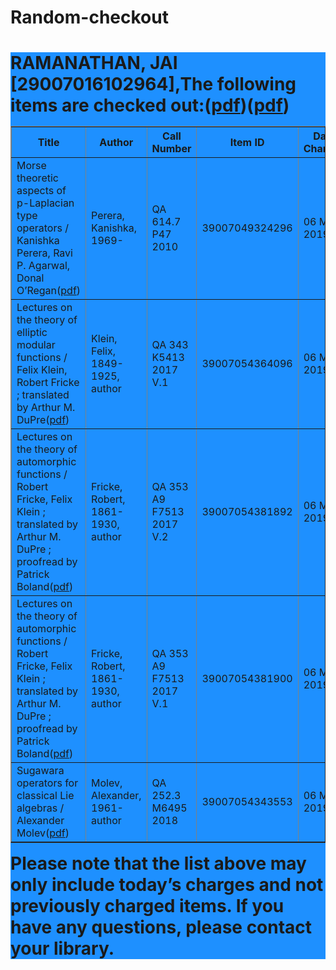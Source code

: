 # Random-checkout
<h1 style="background-color:DodgerBlue;">RAMANATHAN, JAI [29007016102964],The following items are checked out:(<a href="https://href.li/?https://drive.google.com/file/d/15iK9zdFbjur7-rvBgdohmoFFr_5JVYkQ/view?usp=sharing" rel="noreferrer">pdf</a>)(<a href="https://href.li/?https://drive.google.com/file/d/1ZhGhRvzdDo5ij-JStmNDxtqEKQfCFAHi/view?usp=sharing" rel="noreferrer">pdf</a>)
<table border="1">
<tbody>
<tr>
<th>Title</th>
<th>Author</th>
<th>Call Number</th>
<th>Item ID</th>
<th>Date Charged</th>
<th>Date Due</th>
</tr>
<tr>
<td>Morse theoretic aspects of p-Laplacian type operators / Kanishka Perera, Ravi P. Agarwal, Donal O’Regan(<a href="https://href.li/?https://mega.nz/#!cHo31I5B!Wra0tlj2zza0ome9eJXjrq5ikZaxKixgfAEvNCPDjKA" rel="noreferrer">pdf</a>)</td>
<td>Perera, Kanishka, 1969-</td>
<td>QA 614.7 P47 2010</td>
<td>39007049324296</td>
<td>06 May 2019</td>
<td>21 May 2019</td>
</tr>
<tr>
<td>Lectures on the theory of elliptic modular functions / Felix Klein, Robert Fricke ; translated by Arthur M. DuPre(<a href="https://href.li/?https://mega.nz/#!Nb4z1A6a!IfwSutwjl5JBjLlJ8l93X4lw93QPVgkxtAF0Jm5EkoQ" rel="noreferrer">pdf</a>)</td>
<td>Klein, Felix, 1849-1925, author</td>
<td>QA 343 K5413 2017 V.1</td>
<td>39007054364096</td>
<td>06 May 2019</td>
<td>21 May 2019</td>
</tr>
<tr>
<td>Lectures on the theory of automorphic functions / Robert Fricke, Felix Klein ; translated by Arthur M. DuPre ; proofread by Patrick Boland(<a href="https://href.li/?https://mega.nz/#!Nagh0AYD!p0ZHl94Z4F7KbLLwzY4_2ctuh3yiqEc0Cj5roHyWENw" rel="noreferrer">pdf</a>)</td>
<td>Fricke, Robert, 1861-1930, author</td>
<td>QA 353 A9 F7513 2017 V.2</td>
<td>39007054381892</td>
<td>06 May 2019</td>
<td>21 May 2019</td>
</tr>
<tr>
<td>Lectures on the theory of automorphic functions / Robert Fricke, Felix Klein ; translated by Arthur M. DuPre ; proofread by Patrick Boland(<a href="https://href.li/?https://mega.nz/#!9f5VDaDZ!DtctKOTbQPKKfB15s24OxlJ5j7S4e6ammP-vd_UoyPk" rel="noreferrer">pdf</a>)</td>
<td>Fricke, Robert, 1861-1930, author</td>
<td>QA 353 A9 F7513 2017 V.1</td>
<td>39007054381900</td>
<td>06 May 2019</td>
<td>21 May 2019</td>
</tr>
<tr>
<td>Sugawara operators for classical Lie algebras / Alexander Molev(<a href="https://href.li/?https://mega.nz/#!VfoVnCjI!bs8z9QiL-9MJ2QHllVjH2nv6ySwMnsnG_lQRE0UmSP4" rel="noreferrer">pdf</a>)</td>
<td>Molev, Alexander, 1961- author</td>
<td>QA 252.3 M6495 2018</td>
<td>39007054343553</td>
<td>06 May 2019</td>
<td>21 May 2019</td>
</tr>
</tbody>
</table>
Please note that the list above may only include today’s charges and not previously charged items. If you have any questions, please contact your library.<h1 style="background-color:DodgerBlue;">
